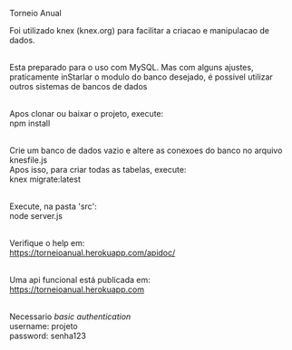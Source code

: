 <p>Torneio Anual

Foi utilizado knex (knex.org) para facilitar a criacao e manipulacao de dados.<br><br>

Esta preparado para o uso com MySQL. Mas com alguns ajustes, praticamente inStarlar o modulo do banco desejado, é possivel utilizar outros sistemas de bancos de dados<br><br>

Apos clonar ou baixar o projeto, execute:<br>
npm install<br><br>

Crie um banco de dados vazio e altere as conexoes do banco no arquivo knesfile.js<br>
Apos isso, para criar todas as tabelas, execute: <br>
knex migrate:latest<br><br>

Execute, na pasta 'src':<br>
node server.js<br><br>

Verifique o help em:<br>
https://torneioanual.herokuapp.com/apidoc/<br><br>

Uma api funcional está publicada em:<br>
https://torneioanual.herokuapp.com<br><br>

Necessario <i>basic authentication</i><br>
username: projeto<br>
password: senha123<br>